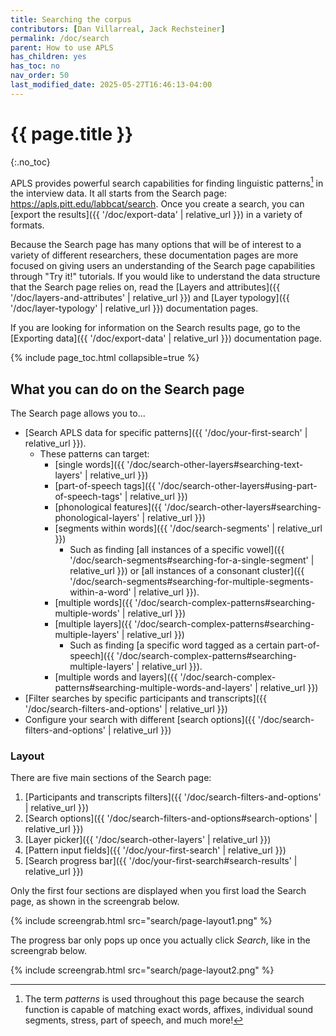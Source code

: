 ```yaml
---
title: Searching the corpus 
contributors: [Dan Villarreal, Jack Rechsteiner]
permalink: /doc/search
parent: How to use APLS
has_children: yes
has_toc: no
nav_order: 50
last_modified_date: 2025-05-27T16:46:13-04:00
---
```


# {{ page.title }}
{:.no_toc}

<!-- 
can generally use more screengrabs throughout (probably after the new UI is live)
also the deictic descriptions of certain features will have to be updated once the new UI is live
-->

APLS provides powerful search capabilities for finding linguistic patterns[^patterns] in the interview data.
It all starts from the <span class="apls-page">Search</span> page: <https://apls.pitt.edu/labbcat/search>.
Once you create a search, you can [export the results]({{ '/doc/export-data' | relative_url }}) in a variety of formats.

[^patterns]: The term _patterns_ is used throughout this page because the search function is capable of matching exact words, affixes, individual sound segments, stress, part of speech, and much more!

Because the <span class="apls-page">Search</span> page has many options that will be of interest to a variety of different researchers, these documentation pages are more focused on giving users an understanding of the <span class="apls-page">Search</span> page capabilities through "Try it!" tutorials.
If you would like to understand the data structure that the <span class="apls-page">Search</span> page relies on, read the [Layers and attributes]({{ '/doc/layers-and-attributes' | relative_url }}) and [Layer typology]({{ '/doc/layer-typology' | relative_url }}) documentation pages.

If you are looking for information on the <span class="apls-page">Search results</span> page, go to the [Exporting data]({{ '/doc/export-data' | relative_url }}) documentation page.

{% include page_toc.html collapsible=true %}

## What you can do on the <span class="apls-page">Search</span> page

The <span class="apls-page">Search</span> page allows you to...
- [Search APLS data for specific patterns]({{ '/doc/your-first-search' | relative_url }}).
  - These patterns can target: 
    - [single words]({{ '/doc/search-other-layers#searching-text-layers' | relative_url }})
    - [part-of-speech tags]({{ '/doc/search-other-layers#using-part-of-speech-tags' | relative_url }})
    - [phonological features]({{ '/doc/search-other-layers#searching-phonological-layers' | relative_url }})
    - [segments within words]({{ '/doc/search-segments' | relative_url }})
      - Such as finding [all instances of a specific vowel]({{ '/doc/search-segments#searching-for-a-single-segment' | relative_url }}) or [all instances of a consonant cluster]({{ '/doc/search-segments#searching-for-multiple-segments-within-a-word' | relative_url }}).
    - [multiple words]({{ '/doc/search-complex-patterns#searching-multiple-words' | relative_url }})
    - [multiple layers]({{ '/doc/search-complex-patterns#searching-multiple-layers' | relative_url }})
      - Such as finding [a specific word tagged as a certain part-of-speech]({{ '/doc/search-complex-patterns#searching-multiple-layers' | relative_url }}).
    - [multiple words and layers]({{ '/doc/search-complex-patterns#searching-multiple-words-and-layers' | relative_url }})
- [Filter searches by specific participants and transcripts]({{ '/doc/search-filters-and-options' | relative_url }})
- Configure your search with different [search options]({{ '/doc/search-filters-and-options' | relative_url }})

<!-- 
I have two notes that I *think* are possible ideas for the search gallery that will go on this page?
1. searching orthography for matches of `.*ing` and part_of_speech for non-matches of `VBG`
2. searching orthography for matches of `.*a.*` and phonemes for non-matches of `.*[1@Q\$\{#].*`
these could also go on the "Searching complex patterns" page but that already has a lot of try-its
-->

### Layout

<!-- 
this is one section in particular that will need to be updated with the new search page UI
-->

There are five main sections of the <span class="apls-page">Search</span> page:
1. [Participants and transcripts filters]({{ '/doc/search-filters-and-options' | relative_url }})
1. [Search options]({{ '/doc/search-filters-and-options#search-options' | relative_url }})
1. [Layer picker]({{ '/doc/search-other-layers' | relative_url }})
1. [Pattern input fields]({{ '/doc/your-first-search' | relative_url }})
1. [Search progress bar]({{ '/doc/your-first-search#search-results' | relative_url }})

Only the first four sections are displayed when you first load the <span class="apls-page">Search</span> page, as shown in the screengrab below.

{% include screengrab.html src="search/page-layout1.png" %}

The progress bar only pops up once you actually click _Search_, like in the screengrab below.

{% include screengrab.html src="search/page-layout2.png" %}
